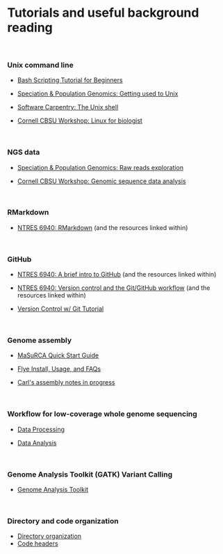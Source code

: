 # Tutorials and useful background reading

<br>

### Unix command line

* [Bash Scripting Tutorial for Beginners](https://linuxconfig.org/bash-scripting-tutorial-for-beginners)

* [Speciation & Population Genomics: Getting used to Unix](https://speciationgenomics.github.io/getting_used_to_unix/)

* [Software Carpentry: The Unix shell](https://swcarpentry.github.io/shell-novice/)

* [Cornell CBSU Workshop: Linux for biologist](https://biohpc.cornell.edu/ww/1/Default.aspx?wid=109)

<br>

### NGS data

* [Speciation & Population Genomics: Raw reads exploration](https://speciationgenomics.github.io/readsExploration/)

* [Cornell CBSU Workshop: Genomic sequence data analysis](https://biohpc.cornell.edu/ww/1/Default.aspx?wid=124)

<br>

### RMarkdown

* [NTRES 6940: RMarkdown](https://github.com/nt246/NTRES6940-data-science/blob/master/lecture_notes/lesson2-rmarkdown-github.md) (and the resources linked within)

<br>

### GitHub

* [NTRES 6940: A brief intro to GitHub](https://github.com/nt246/NTRES6940-data-science/blob/master/lecture_notes/lesson2-rmarkdown-github.md#github-brief-intro--config) (and the resources linked within)

* [NTRES 6940: Version control and the Git/GitHub workflow](https://github.com/nt246/NTRES6940-data-science/blob/master/lecture_notes/lesson3-version-control.md) (and the resources linked within)

* [Version Control w/ Git Tutorial](http://swcarpentry.github.io/git-novice/)

<br>

### Genome assembly

* [MaSuRCA Quick Start Guide](https://github.com/alekseyzimin/masurca/blob/master/README.md)


* [Flye Install, Usage, and FAQs](https://github.com/fenderglass/Flye/blob/flye/README.md)

* [Carl's assembly notes in progress](https://github.com/castjohn/Catostomid_assembly/blob/main/README.md)

<br>

### Workflow for low-coverage whole genome sequencing

* [Data Processing](https://github.com/therkildsen-lab/data-processing/blob/master/lcwgs_data_processing.md)

* [Data Analysis](https://github.com/therkildsen-lab/genomic-data-analysis/blob/master/lcwgs_data_analysis.md)
<br>

### Genome Analysis Toolkit (GATK) Variant Calling

* [Genome Analysis Toolkit](https://github.com/therkildsen-lab/user-guide/blob/master/Genome_Analysis_Toolkit.md)
<br>

### Directory and code organization
* [Directory organization](https://github.com/therkildsen-lab/user-guide/blob/master/Directory_org.md)
* [Code headers](https://github.com/therkildsen-lab/user-guide/blob/master/Code%20_headers.md)

